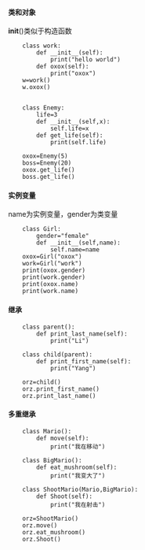 #### 类和对象
__init__()类似于构造函数

        class work:
            def __init__(self):
                print("hello world")
            def oxox(self):
                print("oxox")
        w=work()
        w.oxox()


        class Enemy:
            life=3
            def __init__(self,x):
                self.life=x
            def get_life(self):
                print(self.life)
        
        oxox=Enemy(5)
        boss=Enemy(20)
        oxox.get_life()
        boss.get_life()


#### 实例变量
name为实例变量，gender为类变量

        class Girl:
            gender="female"
            def __init__(self,name):
                self.name=name
        oxox=Girl("oxox")
        work=Girl("work")
        print(oxox.gender)
        print(work.gender)
        print(oxox.name)
        print(work.name)


#### 继承

        class parent():
            def print_last_name(self):
                print("Li")
        
        class child(parent):
            def print_first_name(self):
                print("Yang")
        
        orz=child()
        orz.print_first_name()
        orz.print_last_name()


#### 多重继承

        class Mario():
            def move(self):
                print("我在移动")
        
        class BigMario():
            def eat_mushroom(self):
                print("我变大了")
        
        class ShootMario(Mario,BigMario):
            def Shoot(self):
                print("我在射击")
        
        orz=ShootMario()
        orz.move()
        orz.eat_mushroom()
        orz.Shoot()